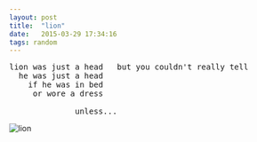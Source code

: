 ```yaml
---
layout: post
title:  "lion"
date:   2015-03-29 17:34:16
tags: random
---
```


<pre>
lion was just a head   but you couldn't really tell
  he was just a head
    if he was in bed
     or wore a dress

              unless...
</pre>

![lion](/assets/{{page.id}}/lion.png)
